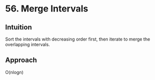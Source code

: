 # 56. Merge Intervals

## Intuition
Sort the intervals with decreasing order first, then iterate to merge the overlapping intervals.

## Approach
O(nlogn)